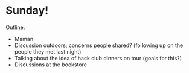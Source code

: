 # Sunday! 

Outline:
- Maman 
- Discussion outdoors; concerns people shared? (following up on the people they met last night)
- Talking about the idea of hack club dinners on tour (goals for this?) 
- Discussions at the bookstore
